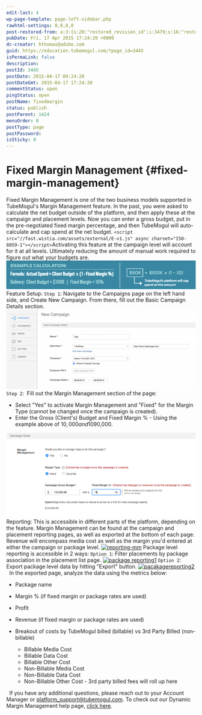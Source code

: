 ```yaml
---
edit-last: 4
wp-page-template: page-left-sidebar.php
rawhtml-settings: 0,0,0,0
post-restored-from: a:3:{s:20:"restored_revision_id";i:3479;s:16:"restored_by_user";i:4;s:13:"restored_time";i:1429539820;}
pubDate: Fri, 17 Apr 2015 17:24:20 +0000
dc-creator: hthomas@adobe.com
guid: https://education.tubemogul.com/?page_id=3445
isPermaLink: false
description: 
postId: 3445
postDate: 2015-04-17 09:24:20
postDateGmt: 2015-04-17 17:24:20
commentStatus: open
pingStatus: open
postName: fixedmargin
status: publish
postParent: 1424
menuOrder: 0
postType: page
postPassword: 
isSticky: 0
---
```


# Fixed Margin Management {#fixed-margin-management}

Fixed Margin Management is one of the two business models supported in TubeMogul's Margin Management feature. In the past, you were asked to calculate the net budget outside of the platform, and then apply these at the campaign and placement levels. Now you can enter a gross budget, put in the pre-negotiated fixed margin percentage, and then TubeMogul will auto-calculate and cap spend at the net budget. `<script src="//fast.wistia.com/assets/external/E-v1.js" async charset="ISO-8859-1"></script>`Activating this feature at the campaign level will account for it at all levels. Ultimately reducing the amount of manual work required to figure out what your budgets are. [ ![fixed](assets/fixed.png)](assets/fixed.png) Feature Setup: `Step 1`: Navigate to the Campaigns page on the left hand side, and Create New Campaign. From there, fill out the Basic Campaign Details section. [ ![campaign basics](assets/campaign-basics1-1024x428.png)](assets/campaign-basics1.png)   `Step 2`: &nbsp;Fill out the Margin Management section of the page:

* Select "Yes" to activate Margin Management&nbsp;and "Fixed" for the Margin Type (cannot be changed once the campaign is created).
* Enter the Gross (Client's) Budget and Fixed Margin % - Using the example above of $10,000 and 10%, the platform will auto-calculate the Spend Cap (or net budget) of&nbsp;$90,000.

[ ![image (11)](assets/image-111.png)](assets/image-111.png) Reporting: This is accessible in different parts of the platform, depending on the feature. Margin Management can be found at the campaign and placement reporting pages, as well as exported at the bottom of each page. Revenue will encompass media cost as well as the margin you'd entered at either the campaign or package level. [ ![reporting-mm](assets/reporting-mm.png)](assets/reporting-mm.png)   Package level reporting is accessible in 2 ways: `Option 1`: Filter placements by package association in the placement list page. [ ![package reporting1](assets/package-reporting1.png)](assets/package-reporting1.png)     `Option 2`: Export package level data by hitting "Export" button. [ ![pacakagereporting2](assets/pacakagereporting2.png)](assets/pacakagereporting2.png) &nbsp; In the exported page, analyze the data using the metrics below:

* Package name
* Margin % (if fixed margin or package rates are used)
* Profit
* Revenue (if fixed margin or package rates are used)
* Breakout of costs by TubeMogul billed (billable) vs 3rd Party Billed (non-billable)

    * Billable Media Cost
    * Billable Data Cost
    * Billable Other Cost
    * Non-Billable Media Cost
    * Non-Billable Data Cost
    * Non-Billable Other Cost - 3rd party billed fees will roll up here

&nbsp; If you have any additional questions, please reach out to your Account Manager or platform_support@tubemogul.com. To check out our Dynamic Margin Management help page, [click here](../user-guide/execution/dynamicmargin/user-guideexecutiondynamicmargin.md). 